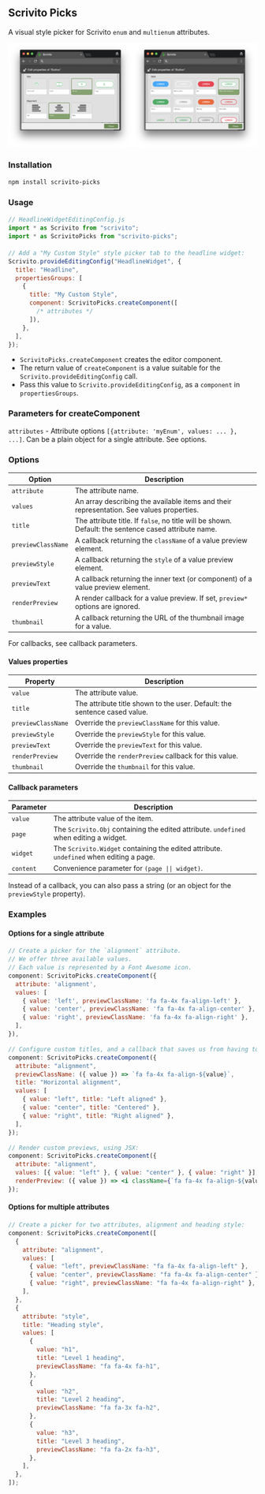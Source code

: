 ## Scrivito Picks

A visual style picker for Scrivito `enum` and `multienum` attributes.

![](/screenshots.png)

### Installation

```sh
npm install scrivito-picks
```

### Usage

```jsx
// HeadlineWidgetEditingConfig.js
import * as Scrivito from "scrivito";
import * as ScrivitoPicks from "scrivito-picks";

// Add a "My Custom Style" style picker tab to the headline widget:
Scrivito.provideEditingConfig("HeadlineWidget", {
  title: "Headline",
  propertiesGroups: [
    {
      title: "My Custom Style",
      component: ScrivitoPicks.createComponent([
        /* attributes */
      ]),
    },
  ],
});
```

- `ScrivitoPicks.createComponent` creates the editor component.
- The return value of `createComponent` is a value suitable for the `Scrivito.provideEditingConfig` call.
- Pass this value to `Scrivito.provideEditingConfig`, as a `component` in `propertiesGroups`.

### Parameters for createComponent

`attributes` - Attribute options `[{attribute: 'myEnum', values: ... }, ...]`. Can be a plain object for a single attribute. See options.

### Options

| Option             | Description                                                                                          |
| ------------------ | ---------------------------------------------------------------------------------------------------- |
| `attribute`        | The attribute name.                                                                                  |
| `values`           | An array describing the available items and their representation. See values properties.             |
| `title`            | The attribute title. If `false`, no title will be shown. Default: the sentence cased attribute name. |
| `previewClassName` | A callback returning the `className` of a value preview element.                                     |
| `previewStyle`     | A callback returning the `style` of a value preview element.                                         |
| `previewText`      | A callback returning the inner text (or component) of a value preview element.                       |
| `renderPreview`    | A render callback for a value preview. If set, `preview*` options are ignored.                       |
| `thumbnail`        | A callback returning the URL of the thumbnail image for a value.                                     |

For callbacks, see callback parameters.

#### Values properties

| Property           | Description                                                               |
| ------------------ | ------------------------------------------------------------------------- |
| `value`            | The attribute value.                                                      |
| `title`            | The attribute title shown to the user. Default: the sentence cased value. |
| `previewClassName` | Override the `previewClassName` for this value.                           |
| `previewStyle`     | Override the `previewStyle` for this value.                               |
| `previewText`      | Override the `previewText` for this value.                                |
| `renderPreview`    | Override the `renderPreview` callback for this value.                     |
| `thumbnail`        | Override the `thumbnail` for this value.                                  |

#### Callback parameters

| Parameter | Description                                                                             |
| --------- | --------------------------------------------------------------------------------------- |
| `value`   | The attribute value of the item.                                                        |
| `page`    | The `Scrivito.Obj` containing the edited attribute. `undefined` when editing a widget.  |
| `widget`  | The `Scrivito.Widget` containing the edited attribute. `undefined` when editing a page. |
| `content` | Convenience parameter for `(page \|\| widget)`.                                         |

Instead of a callback, you can also pass a string (or an object for the `previewStyle` property).

### Examples

#### Options for a single attribute

```jsx
// Create a picker for the `alignment` attribute.
// We offer three available values.
// Each value is represented by a Font Awesome icon.
component: ScrivitoPicks.createComponent({
  attribute: 'alignment',
  values: [
    { value: 'left', previewClassName: 'fa fa-4x fa-align-left' },
    { value: 'center', previewClassName: 'fa fa-4x fa-align-center' },
    { value: 'right', previewClassName: 'fa fa-4x fa-align-right' },
  ],
}),
```

```jsx
// Configure custom titles, and a callback that saves us from having to specify icons individually:
component: ScrivitoPicks.createComponent({
  attribute: "alignment",
  previewClassName: ({ value }) => `fa fa-4x fa-align-${value}`,
  title: "Horizontal alignment",
  values: [
    { value: "left", title: "Left aligned" },
    { value: "center", title: "Centered" },
    { value: "right", title: "Right aligned" },
  ],
});
```

```jsx
// Render custom previews, using JSX:
component: ScrivitoPicks.createComponent({
  attribute: "alignment",
  values: [{ value: "left" }, { value: "center" }, { value: "right" }],
  renderPreview: ({ value }) => <i className={`fa fa-4x fa-align-${value}`} />,
});
```

#### Options for multiple attributes

```jsx
// Create a picker for two attributes, alignment and heading style:
component: ScrivitoPicks.createComponent([
  {
    attribute: "alignment",
    values: [
      { value: "left", previewClassName: "fa fa-4x fa-align-left" },
      { value: "center", previewClassName: "fa fa-4x fa-align-center" },
      { value: "right", previewClassName: "fa fa-4x fa-align-right" },
    ],
  },
  {
    attribute: "style",
    title: "Heading style",
    values: [
      {
        value: "h1",
        title: "Level 1 heading",
        previewClassName: "fa fa-4x fa-h1",
      },
      {
        value: "h2",
        title: "Level 2 heading",
        previewClassName: "fa fa-3x fa-h2",
      },
      {
        value: "h3",
        title: "Level 3 heading",
        previewClassName: "fa fa-2x fa-h3",
      },
    ],
  },
]);
```
